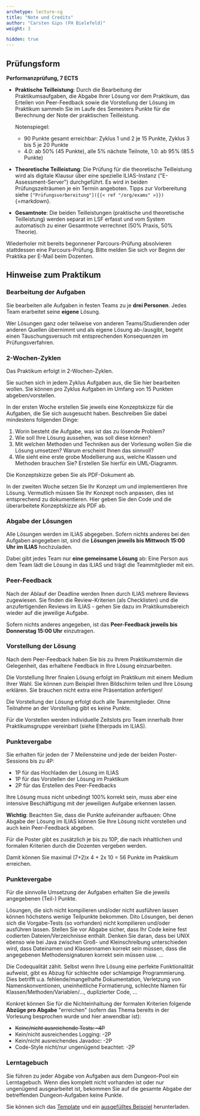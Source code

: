 ```yaml
---
archetype: lecture-cg
title: "Note und Credits"
author: "Carsten Gips (FH Bielefeld)"
weight: 3

hidden: true
---
```



## Prüfungsform

**Performanzprüfung, 7 ECTS**

-   **Praktische Teilleistung**:
    Durch die Bearbeitung der Praktikumsaufgaben, die Abgabe Ihrer Lösung vor dem Praktikum,
    das Erteilen von Peer-Feedback sowie die Vorstellung der Lösung im Praktikum sammeln Sie
    im Laufe des Semesters Punkte für die Berechnung der Note der praktischen Teilleistung.

    Notenspiegel:
    *   90 Punkte gesamt erreichbar: Zyklus 1 und 2 je 15 Punkte, Zyklus 3 bis 5 je 20 Punkte
    *   4.0: ab 50% (45 Punkte), alle 5% nächste Teilnote, 1.0: ab 95% (85.5 Punkte)

-   **Theoretische Teilleistung**:
    Die Prüfung für die theoretische Teilleistung wird als digitale Klausur über eine spezielle
    ILIAS-Instanz ("E-Assessment-Server") durchgeführt. Es wird in beiden Prüfungszeiträumen je
    ein Termin angeboten.
    Tipps zur Vorbereitung siehe `["Prüfungsvorbereitung"]({{< ref "/org/exams" >}})`{=markdown}.

-   **Gesamtnote**:
    Die beiden Teilleistungen (praktische und theoretische Teilleistung) werden separat im LSF
    erfasst und vom System automatisch zu einer Gesamtnote verrechnet (50% Praxis, 50% Theorie).

Wiederholer mit bereits begonnener Parcours-Prüfung absolvieren stattdessen eine Parcours-Prüfung.
Bitte melden Sie sich vor Beginn der Praktika per E-Mail beim Dozenten.


## Hinweise zum Praktikum

### Bearbeitung der Aufgaben

Sie bearbeiten alle Aufgaben in festen Teams zu je **drei Personen**. Jedes Team erarbeitet seine
**eigene** Lösung.

Wer Lösungen ganz oder teilweise von anderen Teams/Studierenden oder anderen Quellen übernimmt
und als eigene Lösung ab-/ausgibt, begeht einen Täuschungsversuch mit entsprechenden Konsequenzen
im Prüfungsverfahren.

### 2-Wochen-Zyklen

Das Praktikum erfolgt in 2-Wochen-Zyklen.

Sie suchen sich in jedem Zyklus Aufgaben aus, die Sie hier bearbeiten wollen. Sie können pro
Zyklus Aufgaben im Umfang von 15 Punkten abgeben/vorstellen.

In der ersten Woche erstellen Sie jeweils eine Konzeptskizze für die Aufgaben, die Sie sich
ausgesucht haben. Beschreiben Sie dabei mindestens folgenden Dinge:

1.  Worin besteht die Aufgabe, was ist das zu lösende Problem?
2.  Wie soll Ihre Lösung aussehen, was soll diese können?
3.  Mit welchen Methoden und Techniken aus der Vorlesung wollen Sie die Lösung umsetzen?
    Warum erscheint Ihnen das sinnvoll?
4.  Wie sieht eine erste grobe Modellierung aus, welche Klassen und Methoden brauchen Sie?
    Erstellen Sie hierfür ein UML-Diagramm.

Die Konzeptskizze geben Sie als PDF-Dokument ab.

In der zweiten Woche setzen Sie Ihr Konzept um und implementieren Ihre Lösung. Vermutlich
müssen Sie Ihr Konzept noch anpassen, dies ist entsprechend zu dokumentieren. Hier geben
Sie den Code und die überarbeitete Konzeptskizze als PDF ab.

### Abgabe der Lösungen

Alle Lösungen werden im ILIAS abgegeben. Sofern nichts anderes bei den Aufgaben angegeben
ist, sind die **Lösungen jeweils bis Mittwoch 15:00 Uhr im ILIAS** hochzuladen.

Dabei gibt jedes Team nur **eine gemeinsame Lösung** ab: Eine Person aus dem Team lädt die
Lösung in das ILIAS und trägt die Teammitglieder mit ein.

### Peer-Feedback

Nach der Ablauf der Deadline werden Ihnen durch ILIAS mehrere Reviews zugewiesen. Sie finden
die Review-Kriterien (als Checklisten) und die anzufertigenden Reviews im ILIAS - gehen Sie
dazu im Praktikumsbereich wieder auf die jeweilige Aufgabe.

Sofern nichts anderes angegeben, ist das **Peer-Feedback jeweils bis Donnerstag 15:00 Uhr**
einzutragen.

### Vorstellung der Lösung

Nach dem Peer-Feedback haben Sie bis zu Ihrem Praktikumstermin die Gelegenheit, das erhaltene
Feedback in Ihre Lösung einzuarbeiten.

Die Vorstellung Ihrer finalen Lösung erfolgt im Praktikum mit einem Medium Ihrer Wahl. Sie
können zum Beispiel Ihren Bildschirm teilen und Ihre Lösung erklären. Sie brauchen nicht
extra eine Präsentation anfertigen!

Die Vorstellung der Lösung erfolgt duch alle Teammitglieder. Ohne Teilnahme an der Vorstellung
gibt es keine Punkte.

Für die Vorstellen werden individuelle Zeitslots pro Team innerhalb Ihrer Praktikumsgruppe
vereinbart (siehe Etherpads im ILIAS).

### Punktevergabe

Sie erhalten für jeden der 7 Meilensteine und jede der beiden Poster-Sessions
bis zu 4P:

-   1P für das Hochladen der Lösung im ILIAS
-   1P für das Vorstellen der Lösung im Praktikum
-   2P für das Erstellen des Peer-Feedbacks

Ihre Lösung muss nicht unbedingt 100% korrekt sein, muss aber eine intensive
Beschäftigung mit der jeweiligen Aufgabe erkennen lassen.

**Wichtig**: Beachten Sie, dass die Punkte aufeinander aufbauen: Ohne Abgabe
der Lösung im ILIAS können Sie Ihre Lösung nicht vorstellen und auch kein
Peer-Feedback abgeben.

Für die Poster gibt es zusätzlich je bis zu 10P, die nach inhaltlichen und
formalen Kriterien durch die Dozenten vergeben werden.

Damit können Sie maximal (7+2)x 4 + 2x 10 = 56 Punkte im Praktikum erreichen.

### Punktevergabe

Für die sinnvolle Umsetzung der Aufgaben erhalten Sie die jeweils angegebenen (Teil-) Punkte.

Lösungen, die sich nicht kompilieren und/oder nicht ausführen lassen können höchstens wenige
Teilpunkte bekommen. Dito Lösungen, bei denen sich die Vorgabe-Tests (so vorhanden) nicht
kompilieren und/oder ausführen lassen. Stellen Sie vor Abgabe sicher, dass Ihr Code keine fest
codierten Dateien/Verzeichnisse enthält. Denken Sie daran, dass bei UNIX ebenso wie bei Java
zwischen Groß- und Kleinschreibung unterschieden wird, dass Dateinamen und Klassennamen korrekt
sein müssen, dass die angegebenen Methodensignaturen korrekt sein müssen usw. ...

Die Codequalität zählt. Selbst wenn Ihre Lösung eine perfekte Funktionalität aufweist, gibt es
Abzug für schlechte oder schlampige Programmierung. Dies betrifft u.a. fehlende/mangelhafte
Dokumentation, Verletzung von Namenskonventionen, uneinheitliche Formatierung,
schlechte Namen für Klassen/Methoden/Variablen/..., duplizierter Code, ...

Konkret können Sie für die Nichteinhaltung der formalen Kriterien folgende **Abzüge pro Abgabe**
"erreichen" (sofern das Thema bereits in der Vorlesung besprochen wurde und hier anwendbar ist):

*   ~~Keine/nicht ausreichende Tests: -4P~~
*   Kein/nicht ausreichendes Logging: -2P
*   Kein/nicht ausreichendes Javadoc: -2P
*   Code-Style nicht/nur ungenügend beachtet: -2P

### Lerntagebuch

Sie führen zu jeder Abgabe von Aufgaben aus dem Dungeon-Pool ein Lerntagebuch. Wenn dies komplett
nicht vorhanden ist oder nur ungenügend ausgearbeitet ist, bekommen Sie auf die gesamte Abgabe der
betreffenden Dungeon-Aufgaben keine Punkte.

Sie können sich das
[Template](https://github.com/Programmiermethoden/PM-Lecture/blob/master/markdown/org/lerntagebuch.md)
und ein
[ausgefülltes Beispiel](https://github.com/Programmiermethoden/PM-Lecture/blob/master/markdown/org/lerntagebuch_beispiel.md)
herunterladen.
